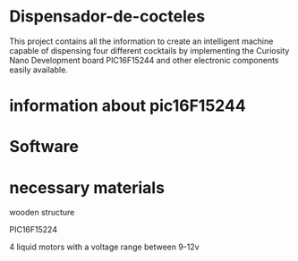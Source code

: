 # Dispensador-de-cocteles
This project contains all the information to create an intelligent machine capable of dispensing four different cocktails by implementing the Curiosity Nano Development board PIC16F15244 and other electronic components easily available.

#  information about pic16F15244
<p> <a https://www.microchip.com/wwwproducts/en/PIC16F15244 </a> </p>
<p> <a http://ww1.microchip.com/downloads/en/DeviceDoc/PIC16F15244-Curiosity-Nano-Hardware-User-Guide-DS50003045A.pdf</a>  </p>
<p> <a http://ww1.microchip.com/downloads/en/DeviceDoc/PIC16F15213-14-23-24-43-44-Data-Sheet-DS40002195B.pdf </a> </p>
<p> <a https://ww1.microchip.com/downloads/en/DeviceDoc/PIC16F15244_Curiosity_Nano_Schematics.pdf </a> </p>

# Software
<p> <a https://www.microchip.com/en-us/development-tools-tools-and-software/mplab-x-ide </a> </p>
<p> <a https://www.microchip.com/en-us/development-tools-tools-and-software/mplab-ecosystem-downloads-archive </a> </p>

# necessary materials
<p> wooden structure </p>
<p> PIC16F15224</p>
<p> 4 liquid motors with a voltage range between 9-12v <a https://articulo.mercadolibre.com.co/MCO-545623259-mini-bomba-de-agua-3v-12v-arduino-acuario-_JM?matt_tool=99279475&matt_word=&matt_source=google&matt_campaign_id=11584883659&matt_ad_group_id=115595145969&matt_match_type=&matt_network=g&matt_device=c&matt_creative=478554425908&matt_keyword=&matt_ad_position=&matt_ad_type=pla&matt_merchant_id=116847301&matt_product_id=MCO545623259&matt_product_partition_id=311407048681&matt_target_id=pla-311407048681&gclid=CjwKCAjwhYOFBhBkEiwASF3KGVqKQa5jqAIFlsY4M6TgXeG_9Y0eAMzziLuogY2b7mwjIfVgFeqwpxoCUusQAvD_BwE </a> </p>
<p> </p>
<p> </p>
<p> </p>
